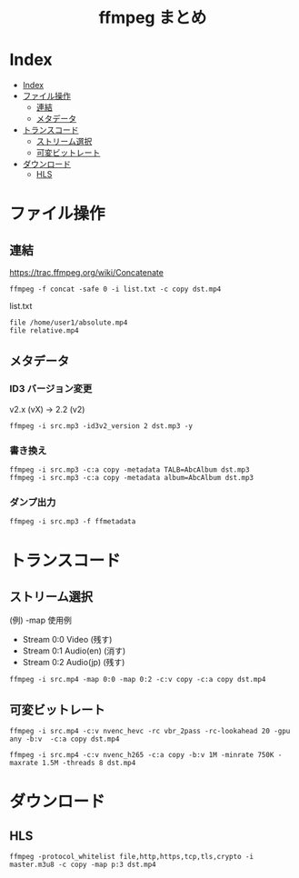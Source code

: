 <center><h1>ffmpeg まとめ</h1></center>

Index
===
- [Index](#index)
- [ファイル操作](#%e3%83%95%e3%82%a1%e3%82%a4%e3%83%ab%e6%93%8d%e4%bd%9c)
  - [連結](#%e9%80%a3%e7%b5%90)
  - [メタデータ](#%e3%83%a1%e3%82%bf%e3%83%87%e3%83%bc%e3%82%bf)
- [トランスコード](#%e3%83%88%e3%83%a9%e3%83%b3%e3%82%b9%e3%82%b3%e3%83%bc%e3%83%89)
  - [ストリーム選択](#%e3%82%b9%e3%83%88%e3%83%aa%e3%83%bc%e3%83%a0%e9%81%b8%e6%8a%9e)
  - [可変ビットレート](#%e5%8f%af%e5%a4%89%e3%83%93%e3%83%83%e3%83%88%e3%83%ac%e3%83%bc%e3%83%88)
- [ダウンロード](#%e3%83%80%e3%82%a6%e3%83%b3%e3%83%ad%e3%83%bc%e3%83%89)
  - [HLS](#hls)

# ファイル操作

## 連結

https://trac.ffmpeg.org/wiki/Concatenate

```
ffmpeg -f concat -safe 0 -i list.txt -c copy dst.mp4
```

list.txt
```
file /home/user1/absolute.mp4
file relative.mp4
```

## メタデータ

### ID3 バージョン変更

v2.x (vX) -> 2.2 (v2)

```
ffmpeg -i src.mp3 -id3v2_version 2 dst.mp3 -y
```

### 書き換え

```
ffmpeg -i src.mp3 -c:a copy -metadata TALB=AbcAlbum dst.mp3
ffmpeg -i src.mp3 -c:a copy -metadata album=AbcAlbum dst.mp3
```

### ダンプ出力

```
ffmpeg -i src.mp3 -f ffmetadata
```


# トランスコード

## ストリーム選択

(例) -map 使用例
- Stream 0:0 Video (残す)
- Stream 0:1 Audio(en) (消す)
- Stream 0:2 Audio(jp) (残す)

```
ffmpeg -i src.mp4 -map 0:0 -map 0:2 -c:v copy -c:a copy dst.mp4
```

## 可変ビットレート

```
ffmpeg -i src.mp4 -c:v nvenc_hevc -rc vbr_2pass -rc-lookahead 20 -gpu any -b:v  -c:a copy dst.mp4
```

```
ffmpeg -i src.mp4 -c:v nvenc_h265 -c:a copy -b:v 1M -minrate 750K -maxrate 1.5M -threads 8 dst.mp4
```

# ダウンロード

## HLS

```
ffmpeg -protocol_whitelist file,http,https,tcp,tls,crypto -i master.m3u8 -c copy -map p:3 dst.mp4
```
